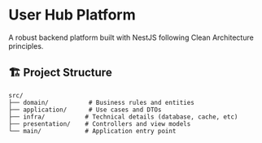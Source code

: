 # User Hub Platform

A robust backend platform built with NestJS following Clean Architecture principles.

## 🏗️ Project Structure

```
src/
├── domain/           # Business rules and entities
├── application/      # Use cases and DTOs
├── infra/           # Technical details (database, cache, etc)
├── presentation/    # Controllers and view models
└── main/            # Application entry point
```
